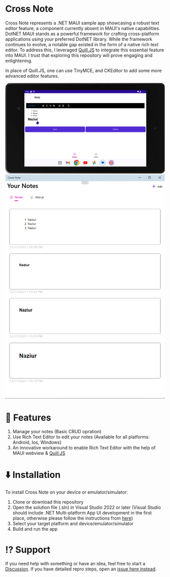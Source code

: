 # Cross Note

Cross Note represents a .NET MAUI sample app showcasing a robust text editor feature, a component currently absent in MAUI's native capabilities. DotNET MAUI stands as a powerful framework for crafting cross-platform applications using your preferred DotNET library. While the framework continues to evolve, a notable gap existed in the form of a native rich text editor. To address this, I leveraged [Quill.JS](https://quilljs.com/) to integrate this essential feature into MAUI. I trust that exploring this repository will prove engaging and enlightening.

In place of Quill.JS, one can use TinyMCE, and CKEditor to add some more advanced editor features.

![Android Demo](./showcases/Demo_Android.png)
![Windows Demo](./showcases/Demo_Win.png)

# 🚀 Features

1. Manage your notes (Basic CRUD opration)
2. Use Rich Text Editor to edit your notes (Available for all platforms: Android, Ios, Windows)
3. An innovative workaround to enable Rich Text Editor with the help of MAUI webview & [Quill.JS](https://quilljs.com/)

# ⬇️ Installation

To install Cross Note on your device or emulator/simulator:

1. Clone or download this repository
2. Open the solution file (.sln) in Visual Studio 2022 or later (Visual Studio should include .NET Multi-platform App UI development in the first place, otherwise please follow the instructions from [here](https://dotnet.microsoft.com/en-us/learn/maui/first-app-tutorial/install))
3. Select your target platform and device/emulator/simulator
4. Build and run the app

# ⁉ Support

If you need help with something or have an idea, feel free to start a [Discussion](https://github.com/NaziurRahman1312/cross-notes/discussions). If you have detailed repro steps, open an [issue here instead](https://github.com/NaziurRahman1312/cross-notes/issues).
